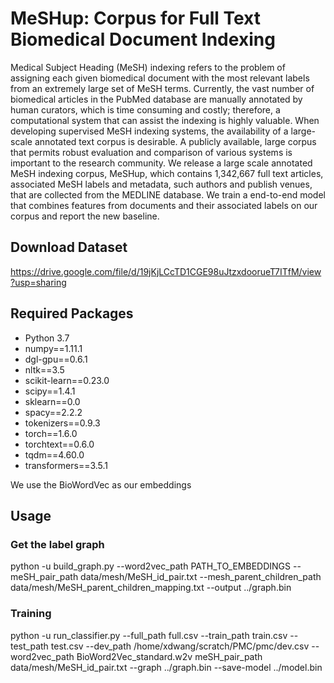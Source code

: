 # MeSHup: Corpus for Full Text Biomedical Document Indexing
Medical Subject Heading (MeSH) indexing refers to the problem of assigning each given biomedical document with the most relevant labels from an extremely large set of MeSH terms. Currently, the vast number of biomedical articles in the PubMed database are manually annotated by human curators, which is time consuming and costly; therefore, a computational system that can assist the indexing is highly valuable. When developing supervised MeSH indexing systems, the availability of a large-scale annotated text corpus is desirable. A publicly available, large corpus that permits robust  evaluation and comparison of various systems is important to the research community. We release a large scale annotated MeSH indexing corpus, MeSHup, which contains 1,342,667 full text articles, associated MeSH labels and metadata, such authors and publish venues, that are collected from the MEDLINE database. We train a end-to-end model that combines features from  documents  and their associated labels on our corpus and report the new baseline.
## Download Dataset
https://drive.google.com/file/d/19jKjLCcTD1CGE98uJtzxdoorueT7ITfM/view?usp=sharing
## Required Packages
- Python 3.7
- numpy==1.11.1
- dgl-gpu==0.6.1
- nltk==3.5
- scikit-learn==0.23.0
- scipy==1.4.1
- sklearn==0.0
- spacy==2.2.2
- tokenizers==0.9.3
- torch==1.6.0
- torchtext==0.6.0
- tqdm==4.60.0
- transformers==3.5.1

We use the BioWordVec as our embeddings 

## Usage
### Get the label graph
python -u build_graph.py --word2vec_path PATH_TO_EMBEDDINGS --meSH_pair_path data/mesh/MeSH_id_pair.txt --mesh_parent_children_path data/mesh/MeSH_parent_children_mapping.txt --output ../graph.bin
### Training 
python -u run_classifier.py --full_path full.csv --train_path train.csv --test_path test.csv --dev_path /home/xdwang/scratch/PMC/pmc/dev.csv --word2vec_path BioWord2Vec_standard.w2v meSH_pair_path data/mesh/MeSH_id_pair.txt --graph ../graph.bin --save-model ../model.bin


